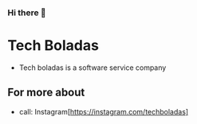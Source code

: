 ### Hi there 👋

# Tech Boladas
- Tech boladas is a software service company 

## For more about
- call:
    Instagram[https://instagram.com/techboladas]
